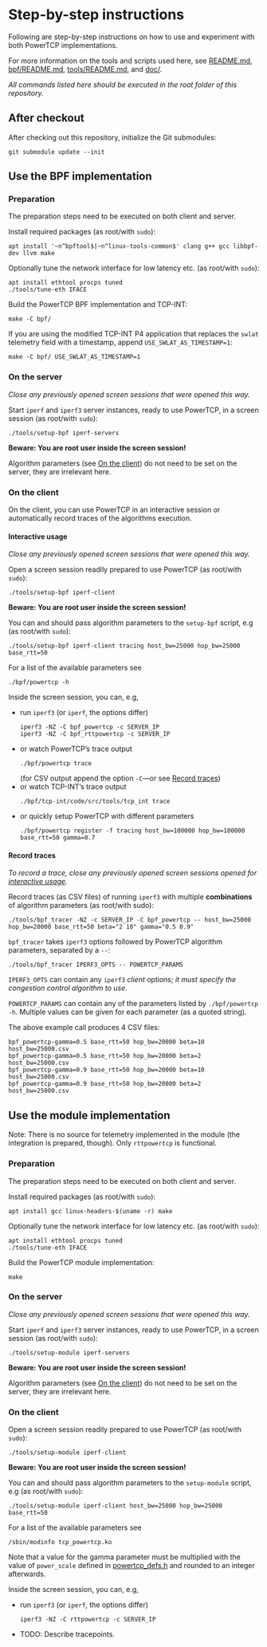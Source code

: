 # Step-by-step instructions

Following are step-by-step instructions on how to use and experiment with both
PowerTCP implementations.

For more information on the tools and scripts used here, see
[README.md](../README.md), [bpf/README.md](../bpf/README.md),
[tools/README.md](../tools/README.md), and [doc/](../doc).

*All commands listed here should be executed in the root folder of this
repository.*

## After checkout
After checking out this repository, initialize the Git submodules:
```
git submodule update --init
```

## Use the BPF implementation

### Preparation

The preparation steps need to be executed on both client and server.

Install required packages (as root/with `sudo`):
```
apt install '~n^bpftool$|~n^linux-tools-common$' clang g++ gcc libbpf-dev llvm make
```

Optionally tune the network interface for low latency etc. (as root/with
`sudo`):
```
apt install ethtool procps tuned
./tools/tune-eth IFACE
```

Build the PowerTCP BPF implementation and TCP-INT:
```
make -C bpf/
```
If you are using the modified TCP-INT P4 application that replaces the `swlat`
telemetry field with a timestamp, append `USE_SWLAT_AS_TIMESTAMP=1`:
```
make -C bpf/ USE_SWLAT_AS_TIMESTAMP=1
```

### On the server

*Close any previously opened screen sessions that were opened this way.*

Start `iperf` and `iperf3` server instances, ready to use PowerTCP, in a screen
session (as root/with `sudo`):
```
./tools/setup-bpf iperf-servers
```
**Beware: You are root user inside the screen session!**

Algorithm parameters (see [On the client](#on-the-client)) do not need to be
set on the server, they are irrelevant here.

### On the client

On the client, you can use PowerTCP in an interactive session or automatically
record traces of the algorithms execution.

#### Interactive usage

*Close any previously opened screen sessions that were opened this way.*

Open a screen session readily prepared to use PowerTCP (as root/with `sudo`):
```
./tools/setup-bpf iperf-client
```
**Beware: You are root user inside the screen session!**

You can and should pass algorithm parameters to the `setup-bpf` script, e.g (as
root/with `sudo`):
```
./tools/setup-bpf iperf-client tracing host_bw=25000 hop_bw=25000 base_rtt=50
```
For a list of the available parameters see 
```
./bpf/powertcp -h
```

Inside the screen session, you can, e.g,
- run `iperf3` (or `iperf`, the options differ)
  ```
  iperf3 -NZ -C bpf_powertcp -c SERVER_IP
  iperf3 -NZ -C bpf_rttpowertcp -c SERVER_IP
  ```
- or watch PowerTCP’s trace output
  ```
  ./bpf/powertcp trace
  ```
  (for CSV output append the option `-C`—or see [Record traces](#record-traces))
- or watch TCP-INT’s trace output
  ```
  ./bpf/tcp-int/code/src/tools/tcp_int trace
  ```
- or quickly setup PowerTCP with different parameters
  ```
  ./bpf/powertcp register -f tracing host_bw=100000 hop_bw=100000 base_rtt=50 gamma=0.7
  ```

#### Record traces

*To record a trace, close any previously opened screen sessions opened for
[interactive usage](#interactive-usage).*

Record traces (as CSV files) of running `iperf3` with multiple **combinations**
of algorithm parameters (as root/with sudo):
```
./tools/bpf_tracer -NZ -c SERVER_IP -C bpf_powertcp -- host_bw=25000 hop_bw=20000 base_rtt=50 beta="2 10" gamma="0.5 0.9"
```

`bpf_tracer` takes `iperf3` options followed by PowerTCP algorithm parameters,
separated by a `--`:
```
./tools/bpf_tracer IPERF3_OPTS -- POWERTCP_PARAMS
```
`IPERF3_OPTS` can contain any `iperf3` *client* options; *it must specify the
congestion control algorithm to use*.

`POWERTCP_PARAMS` can contain any of the parameters listed by
`./bpf/powertcp -h`. Multiple values can be given for each parameter (as a
quoted string).

The above example call produces 4 CSV files:
```
bpf_powertcp-gamma=0.5 base_rtt=50 hop_bw=20000 beta=10 host_bw=25000.csv
bpf_powertcp-gamma=0.5 base_rtt=50 hop_bw=20000 beta=2 host_bw=25000.csv
bpf_powertcp-gamma=0.9 base_rtt=50 hop_bw=20000 beta=10 host_bw=25000.csv
bpf_powertcp-gamma=0.9 base_rtt=50 hop_bw=20000 beta=2 host_bw=25000.csv
```

## Use the module implementation

Note: There is no source for telemetry implemented in the module (the
integration is prepared, though). Only `rttpowertcp` is functional.

### Preparation

The preparation steps need to be executed on both client and server.

Install required packages (as root/with `sudo`):
```
apt install gcc linux-headers-$(uname -r) make
```

Optionally tune the network interface for low latency etc. (as root/with
`sudo`):
```
apt install ethtool procps tuned
./tools/tune-eth IFACE
```

Build the PowerTCP module implementation:
```
make
```

### On the server

*Close any previously opened screen sessions that were opened this way.*

Start `iperf` and `iperf3` server instances, ready to use PowerTCP, in a screen
session (as root/with `sudo`):
```
./tools/setup-module iperf-servers
```
**Beware: You are root user inside the screen session!**

Algorithm parameters (see [On the client](#on-the-client-1)) do not need to be
set on the server, they are irrelevant here.

### On the client

Open a screen session readily prepared to use PowerTCP (as root/with `sudo`):
```
./tools/setup-module iperf-client
```
**Beware: You are root user inside the screen session!**

You can and should pass algorithm parameters to the `setup-module` script, e.g (as
root/with `sudo`):
```
./tools/setup-module iperf-client host_bw=25000 hop_bw=25000 base_rtt=50
```
For a list of the available parameters see
```
/sbin/modinfo tcp_powertcp.ko
```
Note that a value for the gamma parameter must be multiplied with the value of
`power_scale` defined in [powertcp_defs.h](powertcp_defs.h) and rounded to an
integer afterwards.

Inside the screen session, you can, e.g,
- run `iperf3` (or `iperf`, the options differ)
  ```
  iperf3 -NZ -C rttpowertcp -c SERVER_IP
  ```
- TODO: Describe tracepoints.
